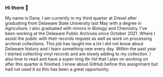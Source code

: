 ### Hi there 👋

My name is Dana.
I am currently in my third quarter at Drexel after graduating from Delaware State University last May with a degree in Agriculture. I also graduated with minors in Biology and Chemistry. 
I've been working at the Delaware Public Archives since October 2021. Where I assist the public with their records request as well as work on processing archival collections. This job has taught me a lot I did not know about Delaware history and I learn something new every day.
Within the past year I started collecting vinyl records and are slowly adding to my collection. I also love to read and have a super long tbr list that I plan on working on after this quarter is finished. 
I knew about GitHub before this assignment but had not used it so this has been a great opportunity. 
